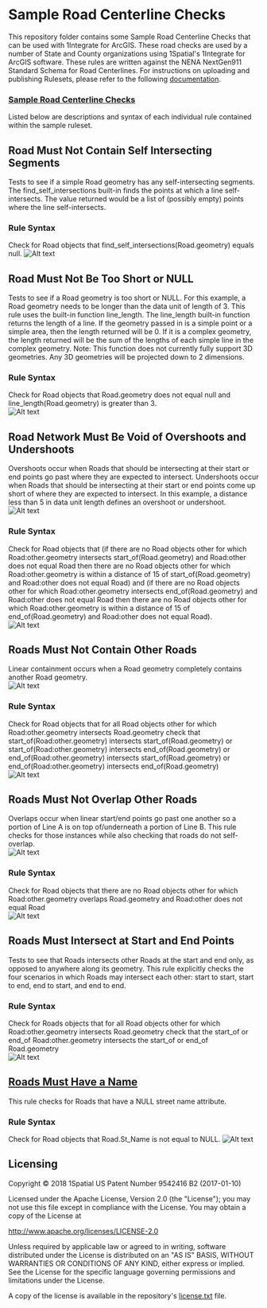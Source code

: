 # Sample Road Centerline Checks
This repository folder contains some Sample Road Centerline Checks that can be used with 1Integrate for ArcGIS.
These road checks are used by a number of State and County organizations using 1Spatial's 1Integrate for ArcGIS software. 
These rules are written against the NENA NextGen911 Standard Schema for Road Centerlines. 
For instructions on uploading and publishing Rulesets, please refer to the following [documentation](https://1spatial.com/documentation/1integrate-arcgis/v2/Topics/Rules/Free_Rulesets.htm).

### [Sample Road Centerline Checks](RoadCenterlineValidations.rules)
Listed below are descriptions and syntax of each individual rule contained within the sample ruleset.

## Road Must Not Contain Self Intersecting Segments
Tests to see if a simple Road geometry has any self-intersecting segments. The find_self_intersections built-in finds the points at which a line self-intersects. The value returned would be a list of (possibly empty) points where the line self-intersects.

### Rule Syntax
Check for Road objects that find_self_intersections(Road.geometry) equals null.
![Alt text](img/RoadSelfIntersects_Rule.png?raw=true "Self-intersecting Rule Screenshot")


## Road Must Not Be Too Short or NULL
Tests to see if a Road geometry is too short or NULL. For this example, a Road geometry needs to be longer than the data unit of length of 3. This rule uses the built-in function line_length. The line_length built-in function returns the length of a line. If the geometry passed in is a simple point or a simple area, then the length returned will be 0. If it is a complex geometry, the length returned will be the sum of the lengths of each simple line in the complex geometry. Note: This function does not currently fully support 3D geometries. Any 3D geometries will be projected down to 2 dimensions.  

### Rule Syntax
Check for Road objects that Road.geometry does not equal null and line_length(Road.geometry) is greater than 3.  
![Alt text](img/RoadGeometryMustNotBeTooShortOrNull_Rule.png?raw=true "Short or NULL Rule Screenshot")


## Road Network Must Be Void of Overshoots and Undershoots
Overshoots occur when Roads that should be intersecting at their start or end points go past where they are expected to intersect. Undershoots occur when Roads that should be intersecting at their start or end points come up short of where they are expected to intersect. In this example, a distance less than 5 in data unit length defines an overshoot or undershoot.  
![Alt text](img/RoadOvershootUndershootExample.PNG?raw=true "Overshoot and Undershoot Example")

### Rule Syntax
Check for Road objects that (if there are no Road objects other for which Road:other.geometry intersects start_of(Road.geometry) and Road:other does not equal Road then there are no Road objects other for which Road:other.geometry is within a distance of 15 of start_of(Road.geometry) and Road:other does not equal Road) and (if there are no Road objects other for which Road:other.geometry intersects end_of(Road.geometry) and Road:other does not equal Road then there are no Road objects other for which Road:other.geometry is within a distance of 15 of end_of(Road.geometry) and Road:other does not equal Road).  
![Alt text](img/RoadNetworkMustBeVoidOfOvershootsAndUndershoots_Rule.png?raw=true "Overshoots and Undershoots Rule Screenshot")


## Roads Must Not Contain Other Roads
Linear containment occurs when a Road geometry completely contains another Road geometry.  
![Alt text](img/RoadContainmentExample.PNG?raw=true "Linear Containment Example")

### Rule Syntax
Check for Road objects that for all Road objects other for which Road:other.geometry intersects Road.geometry check that start_of(Road:other.geometry) intersects start_of(Road.geometry) or start_of(Road:other.geometry) intersects end_of(Road.geometry) or end_of(Road:other.geometry) intersects start_of(Road.geometry) or end_of(Road:other.geometry) intersects end_of(Road.geometry)  
![Alt text](img/RoadsDoNotContainOtherRoads_Rule.png?raw=true "Road Containment Rule Screenshot")


## Roads Must Not Overlap Other Roads
Overlaps occur when linear start/end points go past one another so a portion of Line A is on top of/underneath a portion of Line B.  This rule checks for those instances while also checking that roads do not self-overlap.  
![Alt text](img/RoadOverlapExample.PNG?raw=true "Overlap Example")

### Rule Syntax
Check for Road objects that there are no Road objects other for which Road:other.geometry overlaps Road.geometry and Road:other does not equal Road  
![Alt text](img/RoadsDoNotOverlap_Rule.png?raw=true "Overlapping Roads Rule Screenshot")


## Roads Must Intersect at Start and End Points
Tests to see that Roads intersects other Roads at the start and end only, as opposed to anywhere along its geometry. This rule explicitly checks the four scenarios in which Roads may intersect each other: start to start, start to end, end to start, and end to end.

### Rule Syntax
Check for Roads objects that for all Road objects other for which Road:other.geometry intersects Road.geometry check that the start_of or end_of Road:other.geometry intersects the start_of or end_of Road.geometry  
![Alt text](img/RoadsMustIntersectAtStartAndEndPoints_Rule.png?raw=true "Roads Intersect at Ends Rule Screenshot")


## [Roads Must Have a Name](RoadsMustHaveName.xml)
This rule checks for Roads that have a NULL street name attribute.  

### Rule Syntax
Check for Road objects that Road.St_Name is not equal to NULL.
![Alt text](img/RoadsMustHaveName_Rule.png?raw=true "Road Name Rule Screenshot")



## Licensing
Copyright © 2018 1Spatial US Patent Number 9542416 B2 (2017-01-10)

Licensed under the Apache License, Version 2.0 (the "License");
you may not use this file except in compliance with the License.
You may obtain a copy of the License at

   http://www.apache.org/licenses/LICENSE-2.0

Unless required by applicable law or agreed to in writing, software
distributed under the License is distributed on an "AS IS" BASIS,
WITHOUT WARRANTIES OR CONDITIONS OF ANY KIND, either express or implied.
See the License for the specific language governing permissions and
limitations under the License.

A copy of the license is available in the repository's [license.txt](LICENSE) file.